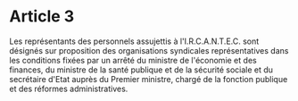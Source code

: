 # Article 3

Les représentants des personnels assujettis à l'I.R.C.A.N.T.E.C. sont désignés sur proposition des organisations syndicales représentatives dans les conditions fixées par un arrêté du ministre de l'économie et des finances, du ministre de la santé publique et de la sécurité sociale et du secrétaire d'Etat auprès du Premier ministre, chargé de la fonction publique et des réformes administratives.
